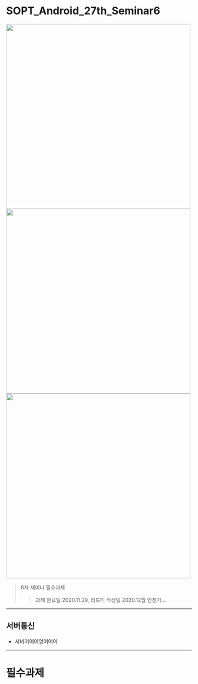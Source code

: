 # SOPT_Android_27th_Seminar6

<div>
	<img src="", height=500>
	<img src="", height=500>
	<img src="", height=500>
</div>

> 6차 세미나 필수과제
>> 과제 완료일 2020.11.29, 리드미 작성일 2020.12월 언젠가...
------------

## 서버통신 ##
* 서버어어어엉어어어

------------

# 필수과제 #


